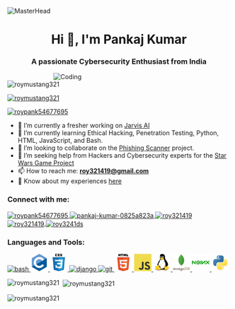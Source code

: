 ![MasterHead](https://tenor.com/view/ninjala-jane-hacker-hacking-computer-gif-20337624)
<h1 align="center">Hi 👋, I'm Pankaj Kumar</h1>
<h3 align="center">A passionate Cybersecurity Enthusiast from India</h3>

 <img align="right" alt="Coding" width="400" src="https://media.giphy.com/media/rzFJBemzKQgtMUG50J/giphy.gif" />


<p align="left"> 
  <img src="https://komarev.com/ghpvc/?username=roymustang321&label=Profile%20views&color=0e75b6&style=flat" alt="roymustang321" /> 
</p>

<p align="left"> 
  <a href="https://github.com/ryo-ma/github-profile-trophy">
    <img src="https://github-profile-trophy.vercel.app/?username=roymustang321" alt="roymustang321" />
  </a> 
</p>

<p align="left"> 
  <a href="https://twitter.com/roypank54677695" target="blank">
    <img src="https://img.shields.io/twitter/follow/roypank54677695?logo=twitter&style=for-the-badge" alt="roypank54677695" />
  </a> 
</p>

- 🔭 I’m currently a fresher working on [Jarvis AI](https://github.com/RoyMustang321/AI_Jarvis)
- 🌱 I’m currently learning Ethical Hacking, Penetration Testing, Python, HTML, JavaScript, and Bash.
- 👯 I’m looking to collaborate on the [Phishing Scanner](https://github.com/RoyMustang321/Phishing_Scanner) project.
- 🤝 I’m seeking help from Hackers and Cybersecurity experts for the [Star Wars Game Project](https://github.com/RoyMustang321/Stars-wars-game-Project)
- 📫 How to reach me: **roy321419@gmail.com**
- 📄 Know about my experiences [here](https://drive.google.com/drive/folders/16EszBZrlY_U2cxiMG4KLLt_hgbp9tw8g)

<h3 align="left">Connect with me:</h3>
<p align="left">
  <a href="https://twitter.com/roypank54677695" target="blank">
    <img align="center" src="https://raw.githubusercontent.com/rahuldkjain/github-profile-readme-generator/master/src/images/icons/Social/twitter.svg" alt="roypank54677695" height="30" width="40" />
  </a>
  <a href="https://linkedin.com/in/pankaj-kumar-0825a823a" target="blank">
    <img align="center" src="https://raw.githubusercontent.com/rahuldkjain/github-profile-readme-generator/master/src/images/icons/Social/linked-in-alt.svg" alt="pankaj-kumar-0825a823a" height="30" width="40" />
  </a>
  <a href="https://www.hackerrank.com/roy321419" target="blank">
    <img align="center" src="https://raw.githubusercontent.com/rahuldkjain/github-profile-readme-generator/master/src/images/icons/Social/hackerrank.svg" alt="roy321419" height="30" width="40" />
  </a>
  <a href="https://www.hackerearth.com/@roy321419" target="blank">
    <img align="center" src="https://raw.githubusercontent.com/rahuldkjain/github-profile-readme-generator/master/src/images/icons/Social/hackerearth.svg" alt="roy321419" height="30" width="40" />
  </a>
  <a href="https://auth.geeksforgeeks.org/user/roy3241ds/" target="blank">
    <img align="center" src="https://raw.githubusercontent.com/rahuldkjain/github-profile-readme-generator/master/src/images/icons/Social/geeks-for-geeks.svg" alt="roy3241ds" height="30" width="40" />
  </a>
</p>

<h3 align="left">Languages and Tools:</h3>
<p align="left"> 
  <a href="https://www.gnu.org/software/bash/" target="_blank" rel="noreferrer"> 
    <img src="https://www.vectorlogo.zone/logos/gnu_bash/gnu_bash-icon.svg" alt="bash" width="40" height="40"/> 
  </a>
  <a href="https://www.cprogramming.com/" target="_blank" rel="noreferrer"> 
    <img src="https://raw.githubusercontent.com/devicons/devicon/master/icons/c/c-original.svg" alt="c" width="40" height="40"/> 
  </a>
  <a href="https://www.w3schools.com/css/" target="_blank" rel="noreferrer"> 
    <img src="https://raw.githubusercontent.com/devicons/devicon/master/icons/css3/css3-original-wordmark.svg" alt="css3" width="40" height="40"/> 
  </a>
  <a href="https://www.djangoproject.com/" target="_blank" rel="noreferrer"> 
    <img src="https://cdn.worldvectorlogo.com/logos/django.svg" alt="django" width="40" height="40"/> 
  </a>
  <a href="https://git-scm.com/" target="_blank" rel="noreferrer"> 
    <img src="https://www.vectorlogo.zone/logos/git-scm/git-scm-icon.svg" alt="git" width="40" height="40"/> 
  </a>
  <a href="https://www.w3.org/html/" target="_blank" rel="noreferrer"> 
    <img src="https://raw.githubusercontent.com/devicons/devicon/master/icons/html5/html5-original-wordmark.svg" alt="html5" width="40" height="40"/> 
  </a>
  <a href="https://developer.mozilla.org/en-US/docs/Web/JavaScript" target="_blank" rel="noreferrer"> 
    <img src="https://raw.githubusercontent.com/devicons/devicon/master/icons/javascript/javascript-original.svg" alt="javascript" width="40" height="40"/> 
  </a>
  <a href="https://www.linux.org/" target="_blank" rel="noreferrer"> 
    <img src="https://raw.githubusercontent.com/devicons/devicon/master/icons/linux/linux-original.svg" alt="linux" width="40" height="40"/> 
  </a>
  <a href="https://www.mongodb.com/" target="_blank" rel="noreferrer"> 
    <img src="https://raw.githubusercontent.com/devicons/devicon/master/icons/mongodb/mongodb-original-wordmark.svg" alt="mongodb" width="40" height="40"/> 
  </a>
  <a href="https://www.nginx.com" target="_blank" rel="noreferrer"> 
    <img src="https://raw.githubusercontent.com/devicons/devicon/master/icons/nginx/nginx-original.svg" alt="nginx" width="40" height="40"/> 
  </a>
  <a href="https://www.python.org" target="_blank" rel="noreferrer"> 
    <img src="https://raw.githubusercontent.com/devicons/devicon/master/icons/python/python-original.svg" alt="python" width="40" height="40"/> 
  </a>
</p>

<p>
  <img align="left" src="https://github-readme-stats.vercel.app/api/top-langs?username=roymustang321&show_icons=true&locale=en&layout=compact" alt="roymustang321" />
</p>

<p>&nbsp;
  <img align="center" src="https://github-readme-stats.vercel.app/api?username=roymustang321&show_icons=true&locale=en" alt="roymustang321" />
</p>

<p>
  <img align="center" src="https://github-readme-streak-stats.herokuapp.com/?user=roymustang321&" alt="roymustang321" />
</p>
